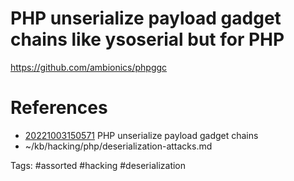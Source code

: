 # PHP unserialize payload gadget chains like ysoserial but for PHP
https://github.com/ambionics/phpggc

# References
- [20221003150571](/zet/20221003150571/README.md) PHP unserialize payload gadget chains
- ~/kb/hacking/php/deserialization-attacks.md

Tags:
    #assorted #hacking #deserialization
